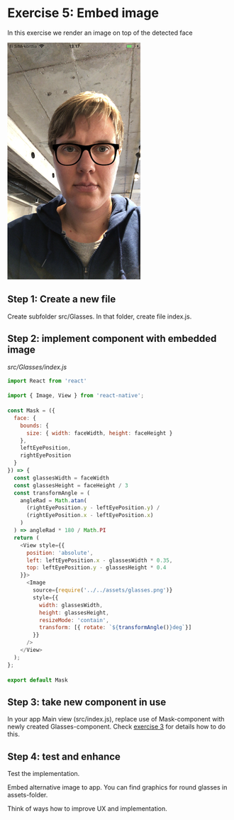 # Exercise 5: Embed image

In this exercise we render an image on top of the detected face

![Glasses](images/demo-glasses.png)

## Step 1: Create a new file

Create subfolder src/Glasses. In that folder, create file index.js.

## Step 2: implement component with embedded image

*src/Glasses/index.js*
```JavaScript
import React from 'react'

import { Image, View } from 'react-native';

const Mask = ({
  face: {
    bounds: {
      size: { width: faceWidth, height: faceHeight }
    },
    leftEyePosition,
    rightEyePosition
  }
}) => {
  const glassesWidth = faceWidth
  const glassesHeight = faceHeight / 3
  const transformAngle = (
    angleRad = Math.atan(
      (rightEyePosition.y - leftEyePosition.y) /
      (rightEyePosition.x - leftEyePosition.x)
    )
  ) => angleRad * 180 / Math.PI
  return (
    <View style={{
      position: 'absolute',
      left: leftEyePosition.x - glassesWidth * 0.35,
      top: leftEyePosition.y - glassesHeight * 0.4
    }}>
      <Image
        source={require('../../assets/glasses.png')}
        style={{
          width: glassesWidth,
          height: glassesHeight,
          resizeMode: 'contain',
          transform: [{ rotate: `${transformAngle()}deg`}]
        }}
      />
    </View>
  );
};

export default Mask

```

## Step 3: take new component in use

In your app Main view (src/index.js), replace use of Mask-component with newly created Glasses-component.
Check [exercise 3](ex3.md#step-3-integrate-mask-to-main-view) for details how to do this.

## Step 4: test and enhance

Test the implementation.

Embed alternative image to app. You can find graphics for round glasses in assets-folder.

Think of ways how to improve UX and implementation.
